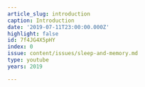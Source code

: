 ```yaml
---
article_slug: introduction
caption: Introduction
date: '2019-07-11T23:00:00.000Z'
highlight: false
id: 7f4JG4X5pHY
index: 0
issue: content/issues/sleep-and-memory.md
type: youtube
years: 2019

---
```

